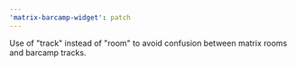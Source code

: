 ```yaml
---
'matrix-barcamp-widget': patch
---
```


Use of "track" instead of "room" to avoid confusion between matrix rooms and barcamp tracks.
